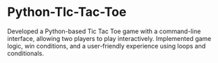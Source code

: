 # Python-TIc-Tac-Toe
Developed a Python-based Tic Tac Toe game with a command-line interface, allowing two players to play interactively. Implemented game logic, win conditions, and a user-friendly experience using loops and conditionals.
